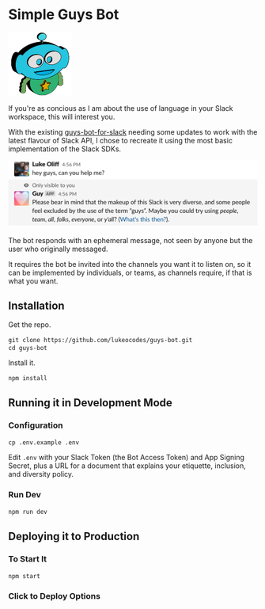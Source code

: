 # Simple Guys Bot

![Guy - the bot](assets/128w/standard-whos-a-good-bot.png)

If you're as concious as I am about the use of language in your Slack workspace, this will interest you.

With the existing [guys-bot-for-slack](https://glitch.com/~guys-bot-for-slack) needing some updates to work with the latest flavour of Slack API, I chose to recreate it using the most basic implementation of the Slack SDKs.

![Screenshot of the bot responding to the message](screenshot.png "Screenshot of the bot responding to the message")

The bot responds with an ephemeral message, not seen by anyone but the user who originally messaged.

It requires the bot be invited into the channels you want it to listen on, so it can be implemented by individuals, or teams, as channels require, if that is what you want.

## Installation

Get the repo.

```shell
git clone https://github.com/lukeocodes/guys-bot.git
cd guys-bot
```

Install it.

```shell
npm install
```

## Running it in Development Mode

### Configuration

```shell
cp .env.example .env
```

Edit `.env` with your Slack Token (the Bot Access Token) and App Signing Secret, plus a URL for a document that explains your etiquette, inclusion, and diversity policy.

### Run Dev

```shell
npm run dev
```

## Deploying it to Production

### To Start It

```shell
npm start
```

### Click to Deploy Options

<!-- [![Deploy to Heroku](https://www.herokucdn.com/deploy/button.svg)](https://heroku.com/deploy) -->
<!-- [![Run on Google Cloud](https://deploy.cloud.run/button.svg)](https://deploy.cloud.run) -->